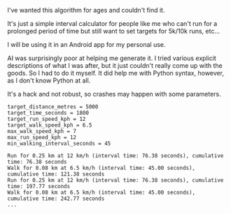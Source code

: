 I've wanted this algorithm for ages and couldn't find it. 

It's just a simple interval calculator for people like me who can't run for a prolonged period of time but still want to set targets for 5k/10k runs, etc...

I will be using it in an Android app for my personal use.

AI was surprisingly poor at helping me generate it. I tried various explicit descriptions of what I was after, but it just couldn't really come up with the goods. So I had to do it myself. It did help me with Python syntax, however, as I don't know Python at all.

It's a hack and not robust, so crashes may happen with some parameters.

```
target_distance_metres = 5000
target_time_seconds = 1800
target_run_speed_kph = 12
target_walk_speed_kph = 6.5
max_walk_speed_kph = 7
max_run_speed_kph = 12
min_walking_interval_seconds = 45
```

```
Run for 0.25 km at 12 km/h (interval time: 76.38 seconds), cumulative time: 76.38 seconds
Walk for 0.08 km at 6.5 km/h (interval time: 45.00 seconds), cumulative time: 121.38 seconds
Run for 0.25 km at 12 km/h (interval time: 76.38 seconds), cumulative time: 197.77 seconds
Walk for 0.08 km at 6.5 km/h (interval time: 45.00 seconds), cumulative time: 242.77 seconds
...
```
